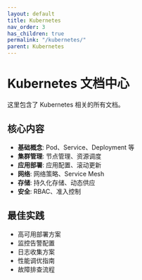 ```yaml
---
layout: default
title: Kubernetes
nav_order: 3
has_children: true
permalink: "/kubernetes/"
parent: Kubernetes
---
```


# Kubernetes 文档中心

这里包含了 Kubernetes 相关的所有文档。

## 核心内容

- **基础概念**: Pod、Service、Deployment 等
- **集群管理**: 节点管理、资源调度
- **应用部署**: 应用配置、滚动更新
- **网络**: 网络策略、Service Mesh
- **存储**: 持久化存储、动态供应
- **安全**: RBAC、准入控制

## 最佳实践

- 高可用部署方案
- 监控告警配置
- 日志收集方案
- 性能调优指南
- 故障排查流程
